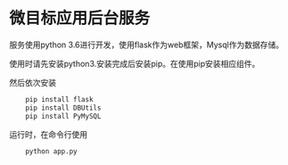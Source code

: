 # 微目标应用后台服务

服务使用python 3.6进行开发，使用flask作为web框架，Mysql作为数据存储。

使用时请先安装python3.安装完成后安装pip。在使用pip安装相应组件。

然后依次安装
```python
    pip install flask
    pip install DBUtils
    pip install PyMySQL
```

运行时，在命令行使用
```
    python app.py
```
